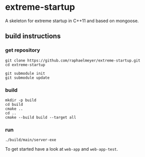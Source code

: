 # extreme-startup

A skeleton for extreme startup in C++11 and based on mongoose.

## build instructions

### get repository

    git clone https://github.com/raphaelmeyer/extreme-startup.git
    cd extreme-startup

    git submodule init
    git submodule update

### build

    mkdir -p build
    cd build
    cmake ..
    cd ..
    cmake --build build --target all

### run

    ./build/main/server-exe


To get started have a look at `web-app` and `web-app-test`.

